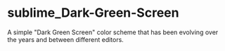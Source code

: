 # sublime_Dark-Green-Screen
A simple "Dark Green Screen" color scheme that has been evolving over the years and between different editors.

